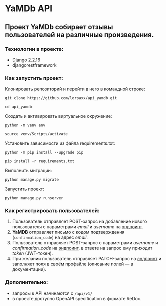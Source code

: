 # YaMDb API
## Проект YaMDb собирает отзывы пользователей на различные произведения.
### Технологии в проекте:
- Django 2.2.16
- djangorestframework
### Как запустить проект:

Клонировать репозиторий и перейти в него в командной строке:

```
git clone https://github.com/lorpaxx/api_yamdb.git
```

```
cd api_yamdb
```

Cоздать и активировать виртуальное окружение:

```
python -m venv env
```

```
source venv/Scripts/activate
```

Установить зависимости из файла requirements.txt:

```
python -m pip install --upgrade pip
```

```
pip install -r requirements.txt
```

Выполнить миграции:

```
python manage.py migrate
```

Запустить проект:

```
python manage.py runserver
```
### Как регистрировать пользователей:
1. Пользователь отправляет POST-запрос на добавление нового пользователя с параметрами *email* и *username* на [эндпоинт](/api/v1/auth/signup).
2. **YaMDB** отправляет письмо с кодом подтверждения (```confirmation_code```) на адрес *email*.
3. Пользователь отправляет POST-запрос с параметрами *username* и *confirmation_code* на [эндпоинт](/api/v1/auth/token/), в ответе на запрос ему приходит *token* (JWT-токен).
4. При желании пользователь отправляет PATCH-запрос на [эндпоинт](/api/v1/users/me/) и заполняет поля в своём профайле (описание полей — в документации).

### Дополнительно:
- запросы к API начинаются с ```/api/v1/```
- в проекте доступно OpenAPI specification в формате ReDoc.